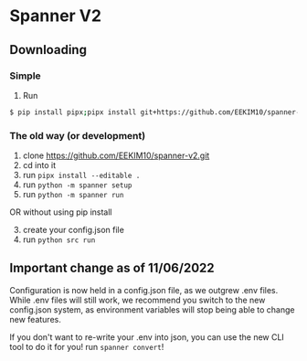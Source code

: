 # Spanner V2

## Downloading
### Simple
1. Run
```sh
$ pip install pipx;pipx install git+https://github.com/EEKIM10/spanner-v2.git
```

### The old way (or development)
1. clone https://github.com/EEKIM10/spanner-v2.git
2. cd into it
3. run `pipx install --editable .`
4. run `python -m spanner setup`
5. run `python -m spanner run`

OR without using pip install

3. create your config.json file
4. run `python src run`

## Important change as of 11/06/2022
Configuration is now held in a config.json file, as we outgrew .env files.
While .env files will still work, we recommend you switch to the new config.json system,
as environment variables will stop being able to change new features.

If you don't want to re-write your .env into json, you can use the new CLI tool
to do it for you! run `spanner convert`!
